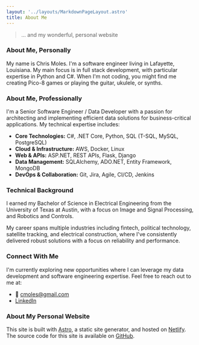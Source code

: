 ```yaml
---
layout: '../layouts/MarkdownPageLayout.astro'
title: About Me
---
```


> ... and my wonderful,
> personal website

### About Me, Personally

My name is Chris Moles. I'm a software engineer living in Lafayette, Louisiana.
My main focus is in full stack development, with particular expertise in Python
and C#. When I'm not coding, you might find me creating Pico-8 games or playing
the guitar, ukulele, or synths.

### About Me, Professionally

I'm a Senior Software Engineer / Data Developer with a passion for architecting
and implementing efficient data solutions for business-critical applications. 
My technical expertise includes:

- **Core Technologies:** C#, .NET Core, Python, SQL (T-SQL, MySQL, PostgreSQL)
- **Cloud & Infrastructure:** AWS, Docker, Linux
- **Web & APIs:** ASP.NET, REST APIs, Flask, Django
- **Data Management:** SQLAlchemy, ADO.NET, Entity Framework, MongoDB
- **DevOps & Collaboration:** Git, Jira, Agile, CI/CD, Jenkins

### Technical Background

I earned my Bachelor of Science in Electrical Engineering from the University of
Texas at Austin, with a focus on Image and Signal Processing, and Robotics and Controls.

My career spans multiple industries including fintech, political technology, satellite
tracking, and electrical construction, where I've consistently delivered robust
solutions with a focus on reliability and performance.

### Connect With Me

I'm currently exploring new opportunities where I can leverage my data development
and software engineering expertise. Feel free to reach out to me at:

- 📧 cmoles@gmail.com
- [LinkedIn](//www.linkedin.com/in/chris-moles-41a025188/)

### About My Personal Website

This site is built with [Astro](//astro.build/), a static site generator,
and hosted on [Netlify](//www.netlify.com/). The source code for this site
is available on [GitHub](//www.github.com/cmoles/personal-website).
